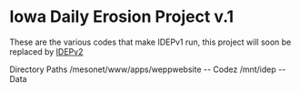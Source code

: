 Iowa Daily Erosion Project v.1
==============================

These are the various codes that make IDEPv1 run, this project will soon be
replaced by [IDEPv2](https://github.com/dailyerosion/dep)

Directory Paths
    /mesonet/www/apps/weppwebsite -- Codez
    /mnt/idep  -- Data
